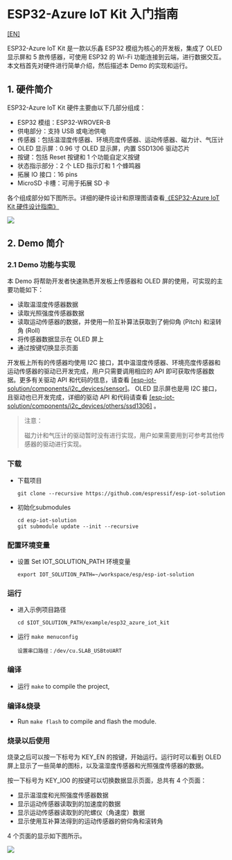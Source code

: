 # ESP32-Azure IoT Kit 入门指南

[[EN]](./readme_en.md)

ESP32-Azure IoT Kit 是一款以乐鑫 ESP32 模组为核心的开发板，集成了 OLED 显示屏和 5 款传感器，可使用 ESP32 的 Wi-Fi 功能连接到云端，进行数据交互。本文档首先对硬件进行简单介绍，然后描述本 Demo 的实现和运行。

## 1. 硬件简介
ESP32-Azure IoT Kit 硬件主要由以下几部分组成：

  * ESP32 模组：ESP32-WROVER-B
  * 供电部分：支持 USB 或电池供电
  * 传感器：包括温湿度传感器、环境亮度传感器、运动传感器、磁力计、气压计
  * OLED 显示屏：0.96 寸 OLED 显示屏，内置 SSD1306 驱动芯片
  * 按键：包括 Reset 按键和 1 个功能自定义按键
  * 状态指示部分：2 个 LED 指示灯和 1 个蜂鸣器
  * 拓展 IO 接口：16 pins
  * MicroSD 卡槽：可用于拓展 SD 卡

各个组成部分如下图所示。详细的硬件设计和原理图请查看[《ESP32-Azure IoT Kit 硬件设计指南》](https://www.espressif.com/sites/default/files/documentation/esp32-azure_iot_kit_hardware_design_guide__cn.pdf)

<img src="../../documents/_static/esp32_azure_iot_kit/esp32-azure_iot_kit.jpg"> 

## 2. Demo 简介

### 2.1 Demo 功能与实现
本 Demo 将帮助开发者快速熟悉开发板上传感器和 OLED 屏的使用，可实现的主要功能如下：  

  * 读取温湿度传感器数据
  * 读取光照强度传感器数据
  * 读取运动传感器的数据，并使用一阶互补算法获取到了俯仰角 (Pitch) 和滚转角 (Roll)
  * 将传感器数据显示在 OLED 屏上
  * 通过按键切换显示页面

开发板上所有的传感器均使用 I2C 接口，其中温湿度传感器、环境亮度传感器和运动传感器的驱动已开发完成，用户只需要调用相应的 API 即可获取传感器数据。更多有关驱动 API 和代码的信息，请查看 [[esp-iot-solution/components/i2c_devices/sensor]](./../../components/i2c_devices/sensor)。
OLED 显示屏也是用 I2C 接口，且驱动也已开发完成，详细的驱动 API 和代码请查看 [[esp-iot-solution/components/i2c_devices/others/ssd1306]](./../../components/i2c_devices/others/ssd1306) 。

> 注意：
> 
> 磁力计和气压计的驱动暂时没有进行实现，用户如果需要用到可参考其他传感器的驱动进行实现。

### 下载


* 下载项目

    ```
    git clone --recursive https://github.com/espressif/esp-iot-solution
    ```

* 初始化submodules

    ```
    cd esp-iot-solution
    git submodule update --init --recursive
    ```
    
 
### 配置环境变量

* 设置 Set IOT_SOLUTION_PATH 环境变量

    ```
    export IOT_SOLUTION_PATH=~/workspace/esp/esp-iot-solution
    ```


### 运行

* 进入示例项目路径 

    ```
    cd $IOT_SOLUTION_PATH/example/esp32_azure_iot_kit
    ```

* 运行  `make menuconfig` 

    ```
    设置串口路径：/dev/cu.SLAB_USBtoUART
    ```

### 编译
* 运行 `make` to compile the project, 


### 编译&烧录
* Run  `make flash` to compile and flash the module.




### 烧录以后使用
烧录之后可以按一下标号为 KEY_EN 的按键，开始运行。运行时可以看到 OLED 屏上显示了一些简单的图标，以及温湿度传感器和光照强度传感器的数据。

按一下标号为 KEY_IO0 的按键可以切换数据显示页面，总共有 4 个页面：

  * 显示温湿度和光照强度传感器数据
  * 显示运动传感器读取到的加速度的数据
  * 显示运动传感器读取到的陀螺仪（角速度）数据
  * 显示使用互补算法得到的运动传感器的俯仰角和滚转角

4 个页面的显示如下图所示。

<img src="../../documents/_static/esp32_azure_iot_kit/oled_show_pages.png">



